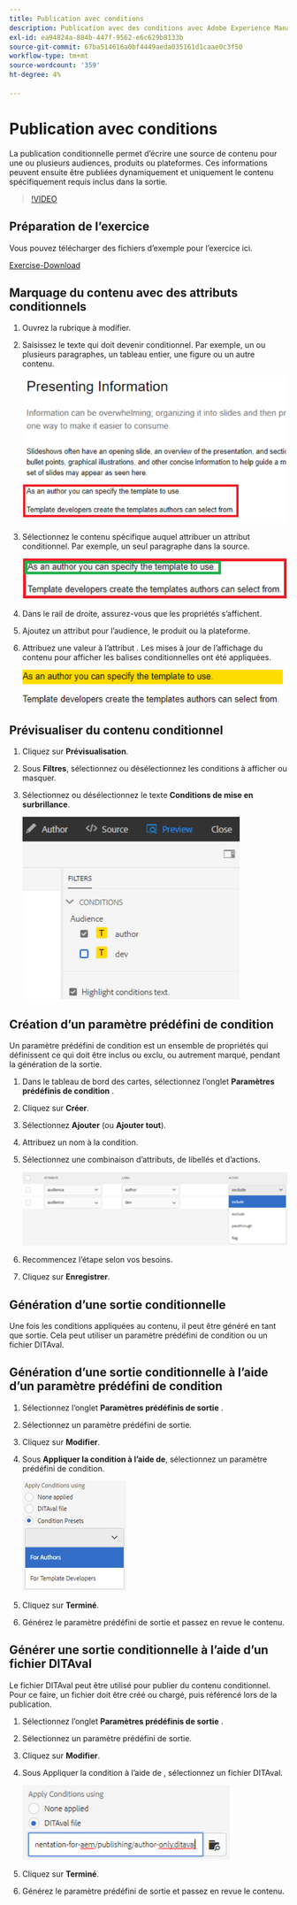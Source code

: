 ```yaml
---
title: Publication avec conditions
description: Publication avec des conditions avec Adobe Experience Manager Guides
exl-id: ea94824a-884b-447f-9562-e6c629b8133b
source-git-commit: 67ba514616a0bf4449aeda035161d1caae0c3f50
workflow-type: tm+mt
source-wordcount: '359'
ht-degree: 4%

---
```


# Publication avec conditions

La publication conditionnelle permet d’écrire une source de contenu pour une ou plusieurs audiences, produits ou plateformes. Ces informations peuvent ensuite être publiées dynamiquement et uniquement le contenu spécifiquement requis inclus dans la sortie.

>[!VIDEO](https://video.tv.adobe.com/v/339041?quality=12&learn=on)

## Préparation de l’exercice

Vous pouvez télécharger des fichiers d’exemple pour l’exercice ici.

[Exercise-Download](assets/exercises/publishing-with-conditions.zip)

## Marquage du contenu avec des attributs conditionnels

1. Ouvrez la rubrique à modifier.

1. Saisissez le texte qui doit devenir conditionnel. Par exemple, un ou plusieurs paragraphes, un tableau entier, une figure ou un autre contenu.

   ![Presenting-Information](images/presenting-info.png)

1. Sélectionnez le contenu spécifique auquel attribuer un attribut conditionnel. Par exemple, un seul paragraphe dans la source.

   ![Template-Choice](images/template-choice.png)

1. Dans le rail de droite, assurez-vous que les propriétés s’affichent.

1. Ajoutez un attribut pour l’audience, le produit ou la plateforme.

1. Attribuez une valeur à l’attribut . Les mises à jour de l’affichage du contenu pour afficher les balises conditionnelles ont été appliquées.

   ![Specify-Template](images/specify-template.png)

## Prévisualiser du contenu conditionnel

1. Cliquez sur **Prévisualisation**.

1. Sous **Filtres**, sélectionnez ou désélectionnez les conditions à afficher ou masquer.

1. Sélectionnez ou désélectionnez le texte **Conditions de mise en surbrillance**.

   ![&#x200B; &lbrace;Preview-Conditionnel-Content](images/preview-conditional-content.png)

## Création d’un paramètre prédéfini de condition

Un paramètre prédéfini de condition est un ensemble de propriétés qui définissent ce qui doit être inclus ou exclu, ou autrement marqué, pendant la génération de la sortie.

1. Dans le tableau de bord des cartes, sélectionnez l’onglet **Paramètres prédéfinis de condition** .

1. Cliquez sur **Créer**.

1. Sélectionnez **Ajouter** (ou **Ajouter tout**).

1. Attribuez un nom à la condition.

1. Sélectionnez une combinaison d’attributs, de libellés et d’actions.

   ![Create-Condition-Preset](images/create-condition-preset.png)

1. Recommencez l’étape selon vos besoins.

1. Cliquez sur **Enregistrer**.

## Génération d’une sortie conditionnelle

Une fois les conditions appliquées au contenu, il peut être généré en tant que sortie. Cela peut utiliser un paramètre prédéfini de condition ou un fichier DITAval.

## Génération d’une sortie conditionnelle à l’aide d’un paramètre prédéfini de condition

1. Sélectionnez l’onglet **Paramètres prédéfinis de sortie** .

1. Sélectionnez un paramètre prédéfini de sortie.

1. Cliquez sur **Modifier**.

1. Sous **Appliquer la condition à l’aide de**, sélectionnez un paramètre prédéfini de condition.

   ![Générer-Conditionnel-Output](images/generate-conditional-output.png)

1. Cliquez sur **Terminé**.

1. Générez le paramètre prédéfini de sortie et passez en revue le contenu.

## Générer une sortie conditionnelle à l’aide d’un fichier DITAval

Le fichier DITAval peut être utilisé pour publier du contenu conditionnel. Pour ce faire, un fichier doit être créé ou chargé, puis référencé lors de la publication.

1. Sélectionnez l’onglet **Paramètres prédéfinis de sortie** .

1. Sélectionnez un paramètre prédéfini de sortie.

1. Cliquez sur **Modifier**.

1. Sous Appliquer la condition à l’aide de , sélectionnez un fichier DITAval.

   ![Generate-Using-DITAval](images/generate-using-ditaval.png)

1. Cliquez sur **Terminé**.

1. Générez le paramètre prédéfini de sortie et passez en revue le contenu.
